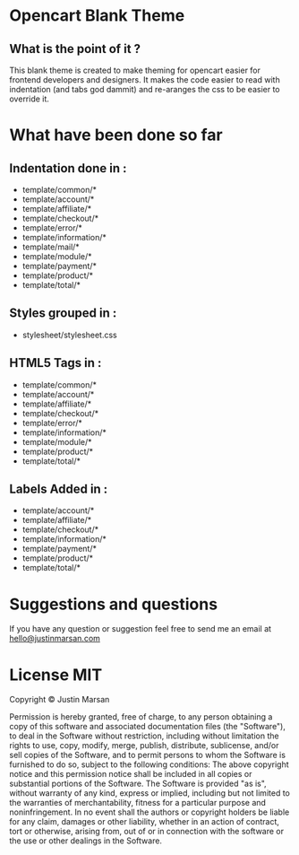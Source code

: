Opencart Blank Theme
====================

What is the point of it ?
-------------------------

This blank theme is created to make theming for opencart easier for frontend developers and designers. It makes the code easier to read with indentation (and tabs god dammit) and re-aranges the css to be easier to override it.

What have been done so far
==========================

Indentation done in :
---------------------

- template/common/*
- template/account/*
- template/affiliate/*
- template/checkout/*
- template/error/*
- template/information/*
- template/mail/*
- template/module/*
- template/payment/*
- template/product/*
- template/total/*

Styles grouped in :
-------------------

- stylesheet/stylesheet.css

HTML5 Tags in :
---------------

- template/common/*
- template/account/*
- template/affiliate/*
- template/checkout/*
- template/error/*
- template/information/*
- template/module/*
- template/product/*
- template/total/*


Labels Added in :
-----------------

- template/account/*
- template/affiliate/*
- template/checkout/*
- template/information/*
- template/payment/*
- template/product/*
- template/total/*

Suggestions and questions
=========================

If you have any question or suggestion feel free to send me an email at hello@justinmarsan.com

License MIT
===========

Copyright © Justin Marsan

Permission is hereby granted, free of charge, to any person obtaining a copy of this software and associated documentation files (the "Software"), to deal in the Software without restriction, including without limitation the rights to use, copy, modify, merge, publish, distribute, sublicense, and/or sell copies of the Software, and to permit persons to whom the Software is furnished to do so, subject to the following conditions:
The above copyright notice and this permission notice shall be included in all copies or substantial portions of the Software.
The Software is provided "as is", without warranty of any kind, express or implied, including but not limited to the warranties of merchantability, fitness for a particular purpose and noninfringement. In no event shall the authors or copyright holders be liable for any claim, damages or other liability, whether in an action of contract, tort or otherwise, arising from, out of or in connection with the software or the use or other dealings in the Software.